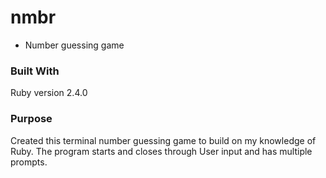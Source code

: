 # nmbr
- Number guessing game

### Built With

  Ruby version 2.4.0

### Purpose

  Created this terminal number guessing game to build on my knowledge of Ruby.
  The program starts and closes through User input and has multiple prompts.

  
